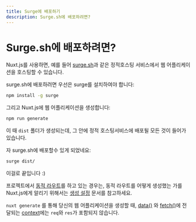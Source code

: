 ```yaml
---
title: Surge에 배포하기
description: Surge.sh에 배포하려면?
---
```


# Surge.sh에 배포하려면?

Nuxt.js를 사용하면, 예를 들어 [surge.sh](https://surge.sh/)과 같은 정적호스팅 서비스에서 웹 어플리케이션을 호스팅할 수 있습니다.

surge.sh에 배포하려면 우선은 surge를 설치하여야 합니다:

```bash
npm install -g surge
```

그리고 Nuxt.js에 웹 어플리케이션을 생성합니다:

```bash
npm run generate
```

이 때 `dist` 폴더가 생성되는데, 그 안에 정적 호스팅서비스에 배포될 모든 것이 들어가 있습니다.

자 surge.sh에 배포할수 있게 되었네요:

```bash
surge dist/
```

이걸로 끝입니다 :)

프로젝트에서 [동적 라우트](/guide/routing#동적_라우트)를 하고 있는 경우는, 동적 라우트를 어떻게 생성했는 가를 Nuxt.js에게 알리기 위해서는 [생성 설정](/api/configuration-generate) 문서를 참고하세요.

<div class="Alert">

`nuxt generate` 를 통해 당신의 웹 어플리케이션을 생성할 때, [data()](/guide/async-data#the-data-method) 와 [fetch()](/guide/vuex-store#the-fetch-method)에 전달되는 [context](/api)에는 `req`와 `res`가 포함되지 않습니다.

</div>
